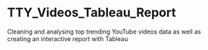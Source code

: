 # TTY_Videos_Tableau_Report
Cleaning and analysing top trending YouTube videos data as well as creating an interactive report with Tableau
